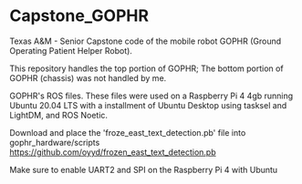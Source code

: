 # Capstone_GOPHR
Texas A&M - Senior Capstone code of the mobile robot GOPHR (Ground Operating Patient Helper Robot).

This repository handles the top portion of GOPHR; The bottom portion of GOPHR (chassis) was not handled by me.

GOPHR's ROS files. These files were used on a Raspberry Pi 4 4gb running Ubuntu 20.04 LTS with a installment of Ubuntu Desktop using tasksel and LightDM, and ROS Noetic.

Download and place the 'froze_east_text_detection.pb' file into gophr_hardware/scripts
https://github.com/oyyd/frozen_east_text_detection.pb

Make sure to enable UART2 and SPI on the Raspberry Pi 4 with Ubuntu
